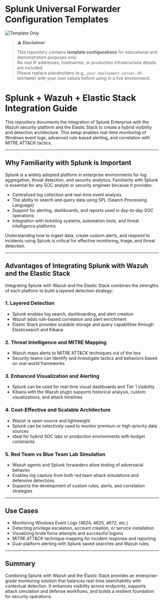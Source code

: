 

# Splunk Universal Forwarder Configuration Templates

![Template Only](https://img.shields.io/badge/CONFIGURATION-TEMPLATE--ONLY-blue?style=flat-square&logo=splunk)

> ⚠️ **Disclaimer**
>
> This repository contains **template configurations** for educational and demonstration purposes only.  
> No real IP addresses, hostnames, or production infrastructure details are included.  
> Please replace placeholders (e.g., `your.deployment.server`, `UF-HOSTNAME`) with your own values before using in a live environment.


# Splunk + Wazuh + Elastic Stack Integration Guide

This repository documents the integration of Splunk Enterprise with the Wazuh security platform and the Elastic Stack to create a hybrid visibility and detection architecture. This setup enables real-time monitoring of Windows event logs, advanced rule-based alerting, and correlation with MITRE ATT&CK tactics.

---

## Why Familiarity with Splunk is Important

Splunk is a widely adopted platform in enterprise environments for log aggregation, threat detection, and security analytics. Familiarity with Splunk is essential for any SOC analyst or security engineer because it provides:

- Centralized log collection and real-time event analysis
- The ability to search and query data using SPL (Search Processing Language)
- Support for alerting, dashboards, and reports used in day-to-day SOC operations
- Integration with ticketing systems, automation tools, and threat intelligence platforms

Understanding how to ingest data, create custom alerts, and respond to incidents using Splunk is critical for effective monitoring, triage, and threat detection.

---

## Advantages of Integrating Splunk with Wazuh and the Elastic Stack

Integrating Splunk with Wazuh and the Elastic Stack combines the strengths of each platform to build a layered detection strategy:

### 1. Layered Detection

- Splunk enables log search, dashboarding, and alert creation
- Wazuh adds rule-based correlation and alert enrichment
- Elastic Stack provides scalable storage and query capabilities through Elasticsearch and Kibana

### 2. Threat Intelligence and MITRE Mapping

- Wazuh maps alerts to MITRE ATT&CK techniques out of the box
- Security teams can identify and investigate tactics and behaviors based on real-world frameworks

### 3. Enhanced Visualization and Alerting

- Splunk can be used for real-time visual dashboards and Tier 1 visibility
- Kibana with the Wazuh plugin supports historical analysis, custom visualizations, and attack timelines

### 4. Cost-Effective and Scalable Architecture

- Wazuh is open-source and lightweight
- Splunk can be selectively used to monitor premium or high-priority data sources
- Ideal for hybrid SOC labs or production environments with budget constraints

### 5. Red Team vs Blue Team Lab Simulation

- Wazuh agents and Splunk forwarders allow testing of adversarial behavior
- Enables log capture from both red team attack simulations and defensive detections
- Supports the development of custom rules, alerts, and correlation strategies

---

## Use Cases

- Monitoring Windows Event Logs (4624, 4625, 4672, etc.)
- Detecting privilege escalation, account creation, or service installation
- Visualizing brute force attempts and successful logons
- MITRE ATT&CK technique mapping for incident response and reporting
- Dual-platform alerting with Splunk saved searches and Wazuh rules

---

## Summary

Combining Splunk with Wazuh and the Elastic Stack provides an enterprise-grade monitoring solution that balances real-time searchability with contextual detection. It enhances visibility across endpoints, supports attack simulation and defense workflows, and builds a resilient foundation for security operations.

